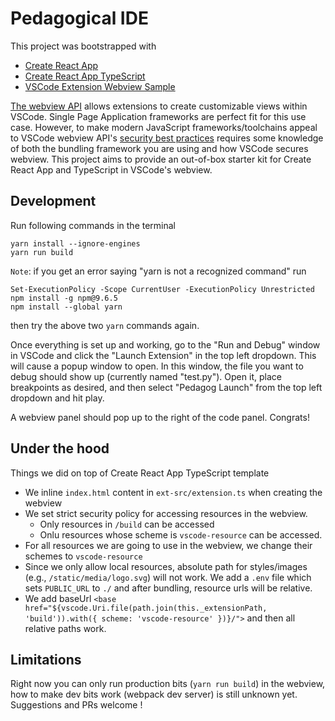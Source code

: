 # Pedagogical IDE

This project was bootstrapped with 
* [Create React App](https://github.com/facebookincubator/create-react-app)
* [Create React App TypeScript](https://github.com/wmonk/create-react-app-typescript)
* [VSCode Extension Webview Sample](https://github.com/Microsoft/vscode-extension-samples/tree/master/webview-sample)

[The webview API](https://code.visualstudio.com/docs/extensions/webview) allows extensions to create customizable views within VSCode. Single Page Application frameworks are perfect fit for this use case. However, to make modern JavaScript frameworks/toolchains appeal to VSCode webview API's [security best practices](https://code.visualstudio.com/docs/extensions/webview#_security) requires some knowledge of both the bundling framework you are using and how VSCode secures webview. This project aims to provide an out-of-box starter kit for Create React App and TypeScript in VSCode's webview.

## Development

Run following commands in the terminal

```shell
yarn install --ignore-engines
yarn run build
```

`Note`: if you get an error saying "yarn is not a recognized command" run

```shell
Set-ExecutionPolicy -Scope CurrentUser -ExecutionPolicy Unrestricted
npm install -g npm@9.6.5
npm install --global yarn
```

then try the above two `yarn` commands again.

Once everything is set up and working, go to the "Run and Debug" window in VSCode and click the "Launch Extension" in the top left dropdown.  This will cause a popup window to open.
In this window, the file you want to debug should show up (currently named "test.py").  Open it, place breakpoints as desired, and then select "Pedagog Launch" from the top left dropdown and hit play.

A webview panel should pop up to the right of the code panel.  Congrats!

## Under the hood

Things we did on top of Create React App TypeScript template

* We inline `index.html` content in `ext-src/extension.ts` when creating the webview
* We set strict security policy for accessing resources in the webview.
  * Only resources in `/build` can be accessed
  * Onlu resources whose scheme is `vscode-resource` can be accessed.
* For all resources we are going to use in the webview, we change their schemes to `vscode-resource`
* Since we only allow local resources, absolute path for styles/images (e.g., `/static/media/logo.svg`) will not work. We add a `.env` file which sets `PUBLIC_URL` to `./` and after bundling, resource urls will be relative.
* We add baseUrl `<base href="${vscode.Uri.file(path.join(this._extensionPath, 'build')).with({ scheme: 'vscode-resource' })}/">` and then all relative paths work.

## Limitations

Right now you can only run production bits (`yarn run build`) in the webview, how to make dev bits work (webpack dev server) is still unknown yet. Suggestions and PRs welcome !